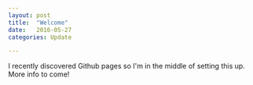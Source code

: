 ```yaml
---
layout: post
title:  "Welcome"
date:   2016-05-27
categories: Update

---
```


I recently discovered Github pages so I'm in the middle of setting this up. More info to come!
